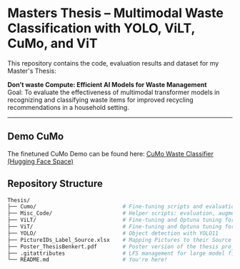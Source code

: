 # Masters Thesis – Multimodal Waste Classification with YOLO, ViLT, CuMo, and ViT

This repository contains the code, evaluation results and dataset for my Master's Thesis:

**Don’t waste Compute: Efficient AI Models for Waste Management**  
Goal: To evaluate the effectiveness of multimodal transformer models in recognizing and classifying waste items for improved recycling recommendations in a household setting.

---

## Demo CuMo
The finetuned CuMo Demo can be found here: [CuMo Waste Classifier (Hugging Face Space)](https://huggingface.co/spaces/BenkHel/CumoThesis)


## Repository Structure

```bash
Thesis/
├── Cumo/                           # Fine-tuning scripts and evaluation for CuMo
├── Misc_Code/                      # Helper scripts: evaluation, augmentation, label creation
├── ViLT/                           # Fine-tuning and Optuna tuning for ViLT, Dataset, best Models and Results
├── ViT/                            # Fine-tuning and Optuna tuning for ViT, Dataset, best Models and Results
├── YOLO/                           # Object detection with YOLO11
├── PictureIDs_Label_Source.xlsx    # Mapping Pictures to their Source
├── Poster_ThesisBenkert.pdf        # Poster version of the thesis project
├── .gitattributes                  # LFS management for large model files
└── README.md                       # You're here!
